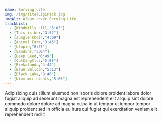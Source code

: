 ```yaml
---
name: Serving Life
img: /img/TitelDigiPack.jpg
imgAlt: Album cover Serving Life
trackList:
  - [Windmills Hill,"5:03"]
  - [This is War,"3:52"]
  - [Jungle Choir,"4:09"]
  - [Animal Farm,"3:45"]
  - [Utopie,"6:07"]
  - [Sanduhr,"3:04"]
  - [Deep Seed,"6:49"]
  - [CatSingClub,"3:53"]
  - [Brekalanda,"4:44"]
  - [Blue Balloon,"5:13"]
  - [Black Lake,"8:46"]
  - [Nimm mir nichts,"5:05"]
---
```


Adipisicing duis cillum eiusmod non laboris dolore proident labore dolor
fugiat aliquip ad deserunt magna est reprehenderit elit aliquip sint
dolore commodo dolore dolore ad magna culpa in ut tempor ut tempor
tempor aliquip proident sed in officia eu irure qui fugiat qui
exercitation veniam elit reprehenderit mollit
